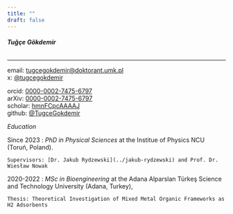 ```yaml
---
title: ""
draft: false
---
```


###### **Tuğçe Gökdemir**
---

email: <tugcegokdemir@doktorant.umk.pl>  
x: [@tugcegokdemir](https://twitter.com/tugceegokdemir)   

orcid: [0000-0002-7475-6797](https://orcid.org/0000-0002-7475-6797)  
arXiv: [0000-0002-7475-6797](https://arxiv.org/a/0000-0002-7475-6797.html)  
scholar: [hmnFCpcAAAAJ](https://scholar.google.com/citations?user=hmnFCpcAAAAJ)  
github: [@TugceGokdemir](https://github.com/TugceGokdemir)  


*Education*

Since 2023
:   *PhD in Physical Sciences* at the Institue of Physics NCU (Toruń, Poland).

    Supervisors: [Dr. Jakub Rydzewski](../jakub-rydzewski) and Prof. Dr. Wiesław Nowak

2020-2022
:   *MSc in Bioengineering* at the Adana Alparslan Türkeş Science and Technology University (Adana, Turkey),

    Thesis: Theoretical Investigation of Mixed Metal Organic Frameworks as H2 Adsorbents


